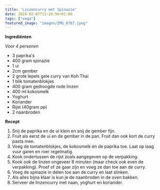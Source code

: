 ```yaml
---
title: 'Linzencurry met Spinazie'
date: 2024-02-07T11:24:56+01:00
tags: ["vega"]
featured_image: "images/IMG_0787.jpeg"
---
```


**Ingrediënten**

*Voor 4 personen*
- 3 paprika's
- 400 gram spinazie
- 1 ui
- 2cm gember
- 2 grote lepels gele curry van Koh Thai
- 1 blik tomatenblokjes
- 400 gram gedroogde rode linzen
- 400 ml kokosmelk
- Yoghurt
- Koriander
- Rijst (40gram pp)
- 2 naanbroden

**Recept**
1. Snij de paprika en de ui klein en snij de gember fijn.
2. Fruit als eerst de ui en de gember in de pan. Fruit dan ook kort de curry pasta mee.
3. Voeg de tomatenblokjes, de kokosmelk en de paprika toe. Laat op laag vuur garen en roer regelmatig.
4. Kook ondertussen de rijst zoals aangegeven op de verpakking. 
5. Kook ook de linzen ongeveer 8 minuten (maar check ook even de verpakking). Proef of ze gaar zijn en voeg ze dan toe aan de curry.
6. Voeg de spinazie in delen toe aan de curry en laat slinken.
7. Als alles bijna klaar is kun je de naanbroden in de oven bakken.
8. Serveer de linzencurry met naan, yoghurt en koriander.